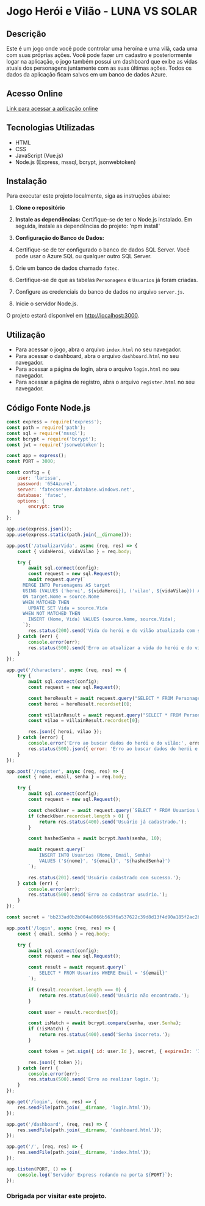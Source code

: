 # Jogo Herói e Vilão - LUNA VS SOLAR

## Descrição

Este é um jogo onde você pode controlar uma heroína e uma vilã, cada uma com suas próprias ações. Você pode fazer um cadastro e posteriormente logar na aplicação, o jogo também possui um dashboard que exibe as vidas atuais dos personagens juntamente com as suas últimas ações. Todos os dados da aplicação ficam salvos em um banco de dados Azure.

## Acesso Online

[Link para acessar a aplicação online](https://seu-site.com)

## Tecnologias Utilizadas

- HTML
- CSS
- JavaScript (Vue.js)
- Node.js (Express, mssql, bcrypt, jsonwebtoken)

## Instalação

Para executar este projeto localmente, siga as instruções abaixo:

1. **Clone o repositório**

2. **Instale as dependências:**
Certifique-se de ter o Node.js instalado. Em seguida, instale as dependências do projeto:
'npm install'

3. **Configuração do Banco de Dados:**
1. Certifique-se de ter configurado o banco de dados SQL Server. Você pode usar o Azure SQL ou qualquer outro SQL Server.
2. Crie um banco de dados chamado `fatec`.
3. Certifique-se de que as tabelas `Personagens` e `Usuarios` já foram criadas.
4. Configure as credenciais do banco de dados no arquivo `server.js`.
5. Inicie o servidor Node.js.

O projeto estará disponível em [http://localhost:3000](http://localhost:3000).

## Utilização

- Para acessar o jogo, abra o arquivo `index.html` no seu navegador.
- Para acessar o dashboard, abra o arquivo `dashboard.html` no seu navegador.
- Para acessar a página de login, abra o arquivo `login.html` no seu navegador.
- Para acessar a página de registro, abra o arquivo `register.html` no seu navegador.

## Código Fonte Node.js
```javascript
const express = require('express');
const path = require('path');
const sql = require('mssql');
const bcrypt = require('bcrypt');
const jwt = require('jsonwebtoken');

const app = express();
const PORT = 3000;

const config = {
    user: 'larissa',
    password: '654Azurel',
    server: 'fatecserver.database.windows.net',
    database: 'fatec',
    options: {
        encrypt: true
    }
};

app.use(express.json());
app.use(express.static(path.join(__dirname)));

app.post('/atualizarVida', async (req, res) => {
    const { vidaHeroi, vidaVilao } = req.body;

    try {
        await sql.connect(config);
        const request = new sql.Request();
        await request.query(`
      MERGE INTO Personagens AS target
      USING (VALUES ('heroi', ${vidaHeroi}), ('vilao', ${vidaVilao})) AS source (Nome, Vida)
      ON target.Nome = source.Nome
      WHEN MATCHED THEN
        UPDATE SET Vida = source.Vida
      WHEN NOT MATCHED THEN
        INSERT (Nome, Vida) VALUES (source.Nome, source.Vida);
      `);
        res.status(200).send('Vida do herói e do vilão atualizada com sucesso.');
    } catch (err) {
        console.error(err);
        res.status(500).send('Erro ao atualizar a vida do herói e do vilão.');
    }
});

app.get('/characters', async (req, res) => {
    try {
        await sql.connect(config);
        const request = new sql.Request();

        const heroResult = await request.query("SELECT * FROM Personagens WHERE Nome = 'heroi'");
        const heroi = heroResult.recordset[0];

        const villainResult = await request.query("SELECT * FROM Personagens WHERE Nome = 'vilao'");
        const vilao = villainResult.recordset[0];

        res.json({ heroi, vilao });
    } catch (error) {
        console.error('Erro ao buscar dados do herói e do vilão:', error);
        res.status(500).json({ error: 'Erro ao buscar dados do herói e do vilão.' });
    }
});

app.post('/register', async (req, res) => {
    const { nome, email, senha } = req.body;

    try {
        await sql.connect(config);
        const request = new sql.Request();

        const checkUser = await request.query(`SELECT * FROM Usuarios WHERE Email = '${email}'`);
        if (checkUser.recordset.length > 0) {
            return res.status(400).send('Usuário já cadastrado.');
        }

        const hashedSenha = await bcrypt.hash(senha, 10);

        await request.query(`
            INSERT INTO Usuarios (Nome, Email, Senha)
            VALUES ('${nome}', '${email}', '${hashedSenha}')
        `);

        res.status(201).send('Usuário cadastrado com sucesso.');
    } catch (err) {
        console.error(err);
        res.status(500).send('Erro ao cadastrar usuário.');
    }
});

const secret = 'bb233ad0b2b004a8066b563f6a537622c39d8d13f4d90a185f2ac2bbf4060b40';

app.post('/login', async (req, res) => {
    const { email, senha } = req.body;

    try {
        await sql.connect(config);
        const request = new sql.Request();

        const result = await request.query(`
            SELECT * FROM Usuarios WHERE Email = '${email}'
        `);

        if (result.recordset.length === 0) {
            return res.status(400).send('Usuário não encontrado.');
        }

        const user = result.recordset[0];

        const isMatch = await bcrypt.compare(senha, user.Senha);
        if (!isMatch) {
            return res.status(400).send('Senha incorreta.');
        }

        const token = jwt.sign({ id: user.Id }, secret, { expiresIn: '1h' });

        res.json({ token });
    } catch (err) {
        console.error(err);
        res.status(500).send('Erro ao realizar login.');
    }
});

app.get('/login', (req, res) => {
    res.sendFile(path.join(__dirname, 'login.html'));
});

app.get('/dashboard', (req, res) => {
    res.sendFile(path.join(__dirname, 'dashboard.html'));
});

app.get('/', (req, res) => {
    res.sendFile(path.join(__dirname, 'index.html'));
});

app.listen(PORT, () => {
    console.log(`Servidor Express rodando na porta ${PORT}`);
});
```

### Obrigada por visitar este projeto.